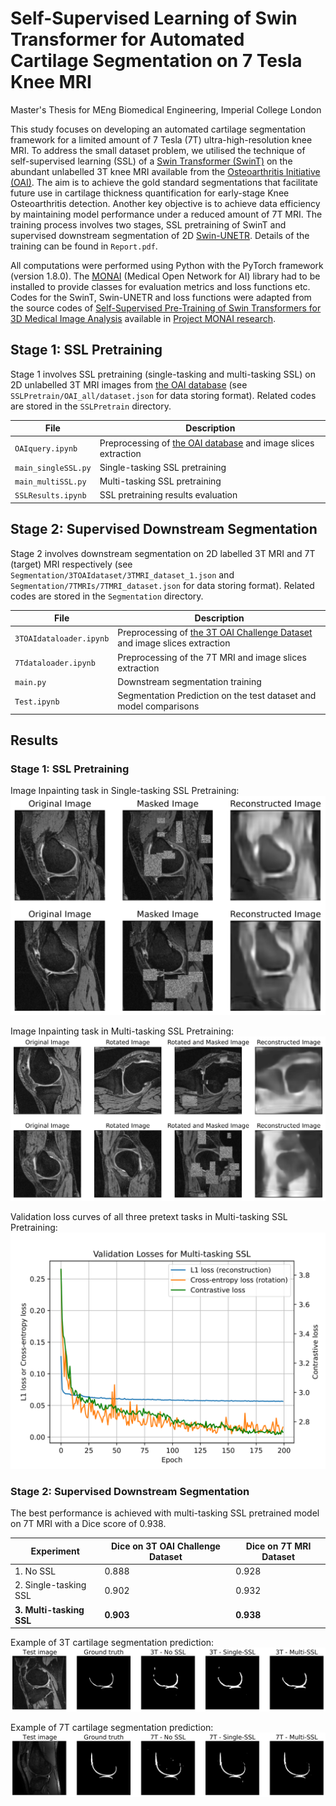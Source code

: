 # Self-Supervised Learning of Swin Transformer for Automated Cartilage Segmentation on 7 Tesla Knee MRI
Master's Thesis for MEng Biomedical Engineering, Imperial College London 

This study focuses on developing an automated cartilage segmentation framework for a limited amount of 7 Tesla (7T) ultra-high-resolution knee MRI. To address the small dataset problem, we utilised the technique of self-supervised learning (SSL) of a [Swin Transformer (SwinT)](https://openaccess.thecvf.com/content/ICCV2021/html/Liu_Swin_Transformer_Hierarchical_Vision_Transformer_Using_Shifted_Windows_ICCV_2021_paper) on the abundant unlabelled 3T knee MRI available from the [Osteoarthritis Initiative (OAI)](https://nda.nih.gov/oai/). The aim is to achieve the gold standard segmentations that facilitate future use in cartilage thickness quantification for early-stage Knee Osteoarthritis detection. Another key objective is to achieve data efficiency by maintaining model performance under a reduced amount of 7T MRI. The training process involves two stages, SSL pretraining of SwinT and supervised downstream segmentation of 2D [Swin-UNETR](https://link.springer.com/chapter/10.1007/978-3-031-08999-2_22). Details of the training can be found in `Report.pdf`. 

All computations were performed using Python with the PyTorch framework (version 1.8.0). The [MONAI](https://github.com/Project-MONAI/MONAI) (Medical Open Network for AI) library had to be installed to provide classes for evaluation metrics and loss functions etc. Codes for the SwinT, Swin-UNETR and loss functions were adapted from the source codes of [Self-Supervised Pre-Training of Swin Transformers
for 3D Medical Image Analysis](https://openaccess.thecvf.com/content/CVPR2022/papers/Tang_Self-Supervised_Pre-Training_of_Swin_Transformers_for_3D_Medical_Image_Analysis_CVPR_2022_paper.pdf) available in [Project MONAI research](https://github.com/Project-MONAI/research-contributions/tree/main/SwinUNETR/Pretrain). 

## Stage 1: SSL Pretraining

Stage 1 involves SSL pretraining (single-tasking and multi-tasking SSL) on 2D unlabelled 3T MRI images from [the OAI database](https://nda.nih.gov/oai/) (see `SSLPretrain/OAI_all/dataset.json` for data storing format). Related codes are stored in the `SSLPretrain` directory. 

|File                   |Description          
|----                   |------------             
|`OAIquery.ipynb`       |Preprocessing of [the OAI database](https://nda.nih.gov/oai/) and image slices extraction
|`main_singleSSL.py`    |Single-tasking SSL pretraining 
|`main_multiSSL.py`     |Multi-tasking SSL pretraining
|`SSLResults.ipynb`     |SSL pretraining results evaluation

## Stage 2: Supervised Downstream Segmentation

Stage 2 involves downstream segmentation on 2D labelled 3T MRI and 7T (target) MRI respectively (see `Segmentation/3TOAIdataset/3TMRI_dataset_1.json` and `Segmentation/7TMRIs/7TMRI_dataset.json` for data storing format). Related codes are stored in the `Segmentation` directory. 

|File                     |Description          
|----                     |------------             
|`3TOAIdataloader.ipynb`  |Preprocessing of [the 3T OAI Challenge Dataset](https://www.ncbi.nlm.nih.gov/pmc/articles/PMC8231759/) and image slices extraction
|`7Tdataloader.ipynb`     |Preprocessing of the 7T MRI and image slices extraction
|`main.py`                |Downstream segmentation training
|`Test.ipynb`             |Segmentation Prediction on the test dataset and model comparisons


## Results
### Stage 1: SSL Pretraining
Image Inpainting task in Single-tasking SSL Pretraining:
![Single-tasking SSL](imgs/SingleSSL_results.png)

Image Inpainting task in Multi-tasking SSL Pretraining:
![Multi-tasking SSL](imgs/MultiSSL_results.png)

Validation loss curves of all three pretext tasks in Multi-tasking SSL Pretraining:
![Multi-tasking Validation](imgs/MultiSSL_valLosses.png)

### Stage 2: Supervised Downstream Segmentation
The best performance is achieved with multi-tasking SSL pretrained model on 7T MRI with a Dice score of 0.938.

|Experiment                 |Dice on 3T OAI Challenge Dataset       |Dice on 7T MRI Dataset
|-----                      |--------------------------------       |----------------------
|1. No SSL                  |0.888                                  |0.928
|2. Single-tasking SSL      |0.902                                  |0.932
|**3. Multi-tasking SSL**   |**0.903**                              |**0.938**

Example of 3T cartilage segmentation prediction:
![3T Prediction](imgs/3TSeg_results2_new.png)

Example of 7T cartilage segmentation prediction:
![7T Prediction](imgs/7TSeg_results2_new.png)




